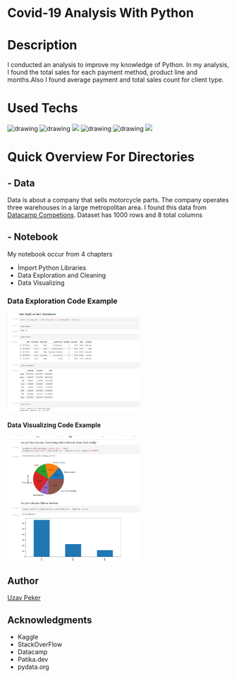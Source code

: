 # Covid-19 Analysis With Python



# Description

I conducted an analysis to improve my knowledge of Python. In my analysis, I found the total sales for each payment method, product line and months.Also I found average payment and total sales count for client type.

# Used Techs

<img src="https://logos-world.net/wp-content/uploads/2021/10/Python-Symbol.png" alt="drawing" width="80"/>
<img src="https://upload.wikimedia.org/wikipedia/commons/thumb/e/ed/Pandas_logo.svg/2560px-Pandas_logo.svg.png" alt="drawing" width="80"/>
<img src="https://upload.wikimedia.org/wikipedia/commons/thumb/3/31/NumPy_logo_2020.svg/1200px-NumPy_logo_2020.svg.png" width="85"/>
<img src="https://upload.wikimedia.org/wikipedia/commons/thumb/0/01/Created_with_Matplotlib-logo.svg/1024px-Created_with_Matplotlib-logo.svg.png" alt="drawing" width="40"/>
<img src="https://user-images.githubusercontent.com/315810/92161415-9e357100-edfe-11ea-917d-f9e33fd60741.png" alt="drawing" width="41"/>
<img src="https://upload.wikimedia.org/wikipedia/commons/thumb/3/38/Jupyter_logo.svg/1200px-Jupyter_logo.svg.png" width="45"/>


# Quick Overview For Directories


## - Data
Data is about a company that sells motorcycle parts. The company operates three warehouses in a large metropolitan area. I found this data from [Datacamp Competions](https://www.datacamp.com/data-science-competitions).
Dataset has 1000 rows and 8 total columns


## - Notebook
My notebook occur from 4 chapters
* İmport Python Libraries
* Data Exploration and Cleaning
* Data Visualizing

### Data Exploration Code Example

<img src="img\Data-Exploration-SS.png" width="300"/>

#### Data Visualizing Code Example

<img src="img\Data-Visualize-SS.png" width="300"/>





## Author
[Uzay Peker](https://www.linkedin.com/in/uzaypeker/)

## Acknowledgments

* Kaggle
* StackOverFlow
* Datacamp
* Patika.dev
* pydata.org
